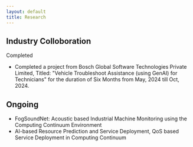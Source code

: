 ```yaml
---
layout: default
title: Research
---
```

## Industry Colloboration 
 
 Completed 

- Completed a project from  Bosch Global Software Technologies Private Limited,  Titled: "Vehicle Troubleshoot Assistance (using GenAI) for Technicians" for the duration of Six Months from May, 2024 till Oct, 2024. 

## Ongoing
- FogSoundNet: Acoustic based Industrial Machine Monitoring using the Computing Continuum Environment
- AI-based Resource Prediction and Service Deployment, QoS based Service Deployment in Computing Continuum
 

